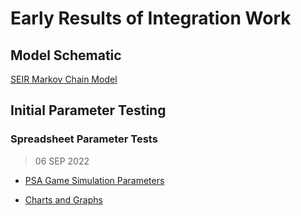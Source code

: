 # Early Results of Integration Work

## Model Schematic

[SEIR Markov Chain Model](https://www.yworks.com/yed-live/?file=https://gist.githubusercontent.com/mwmckenzie/c7ee89cc532ac57354310d968da0c033/raw/e2df74012305af1acb257a37cad9ee0a36202459/SEIR%20Markov%20Chain%20Model)

## Initial Parameter Testing

### Spreadsheet Parameter Tests 

> 06 SEP 2022

- [PSA Game Simulation Parameters](/json/parameters/SeirModelParams_PsaGame_2022-09-06-1049.json)

- [Charts and Graphs](https://app.powerbi.com/view?r=eyJrIjoiZmY4NzgwYTQtMzNkZi00ZWU4LTk1NDAtMDA4MGM5NDM4YzZhIiwidCI6ImU3MGJkMWNmLTM0OTEtNGNmNy1iYWYyLTViMWE0N2IzOWY0NCIsImMiOjF9)
